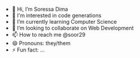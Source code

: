 - 👋 Hi, I’m Soressa Dima
- 👀 I'm interested in code generations
- 🌱 I’m currently learning Computer Science
- 💞️ I’m looking to collaborate on Web Development
- 📫 How to reach me @soor29
- 😄 Pronouns: they/them
- ⚡ Fun fact: ...

<!---
soora29/soora29 is a ✨ special ✨ repository because its `README.md` (this file) appears on your GitHub profile.
You can click the Preview link to take a look at your changes.
--->
